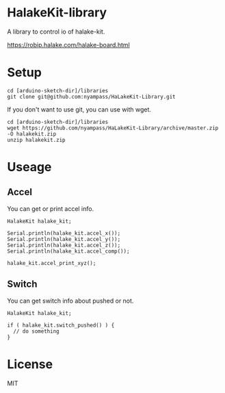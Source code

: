 # HalakeKit-library
A library to control io of halake-kit.

https://robip.halake.com/halake-board.html

# Setup

```
cd [arduino-sketch-dir]/libraries
git clone git@github.com:nyampass/HaLakeKit-Library.git
```

If you don't want to use git, you can use with wget.

```
cd [arduino-sketch-dir]/libraries
wget https://github.com/nyampass/HaLakeKit-Library/archive/master.zip -O halakekit.zip
unzip halakekit.zip
```

# Useage

## Accel

You can get or print accel info.

```
HalakeKit halake_kit;

Serial.println(halake_kit.accel_x());
Serial.println(halake_kit.accel_y());
Serial.println(halake_kit.accel_z());
Serial.println(halake_kit.accel_comp());

halake_kit.accel_print_xyz();
```

## Switch

You can get switch info about pushed or not.

```
HalakeKit halake_kit;

if ( halake_kit.switch_pushed() ) {
  // do something
}
```

# License

MIT
